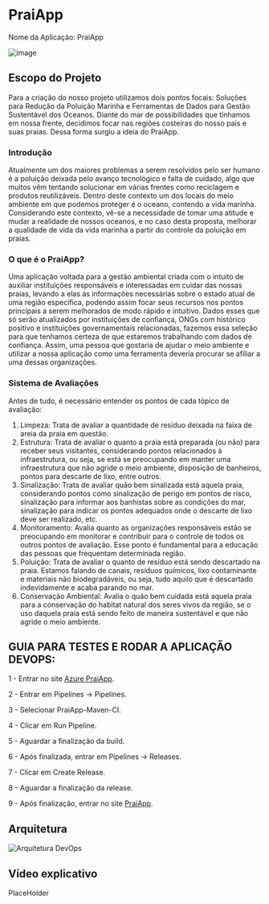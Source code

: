 # PraiApp

Nome da Aplicação: PraiApp


![image](https://github.com/iagord/PraiApp/assets/111543333/43824309-ffc9-4d50-9d76-571248fad813)

## Escopo do Projeto
Para a criação do nosso projeto utilizamos dois pontos focais: Soluções para Redução da Poluição Marinha e Ferramentas de Dados para Gestão Sustentável dos Oceanos. Diante do mar de possibilidades que tínhamos em nossa frente, decidimos focar nas regiões costeiras do nosso país e suas praias. Dessa forma surgiu a ideia do PraiApp.

### Introdução
Atualmente um dos maiores problemas a serem resolvidos pelo ser humano é a poluição deixada pelo avanço tecnológico e falta de cuidado, algo que muitos vêm tentando solucionar em várias frentes como reciclagem e produtos reutilizáveis. Dentro deste contexto um dos locais do meio ambiente em que podemos proteger é o oceano, contendo a vida marinha. Considerando este contexto, vê-se a necessidade de tomar uma atitude e mudar a realidade de nossos oceanos, e no caso desta proposta, melhorar a qualidade de vida da vida marinha a partir do controle da poluição em praias.

### O que é o PraiApp?
Uma aplicação voltada para a gestão ambiental criada com o intuito de auxiliar instituições responsáveis e interessadas em cuidar das nossas praias, levando a elas as informações necessárias sobre o estado atual de uma região específica, podendo assim focar seus recursos nos pontos principais a serem melhorados de modo rápido e intuitivo. Dados esses que só serão atualizados por instituições de confiança, ONGs com histórico positivo e instituições governamentais relacionadas, fazemos essa seleção para que tenhamos certeza de que estaremos trabalhando com dados de confiança. Assim, uma pessoa que gostaria de ajudar o meio ambiente e utilizar a nossa aplicação como uma ferramenta deveria procurar se afiliar a uma dessas organizações.

### Sistema de Avaliações
Antes de tudo, é necessário entender os pontos de cada tópico de avaliação:

1. Limpeza: Trata de avaliar a quantidade de resíduo deixada na faixa de areia da praia em questão.
2. Estrutura: Trata de avaliar o quanto a praia está preparada (ou não) para receber seus visitantes, considerando pontos relacionados à infraestrutura, ou seja, se está se preocupando em manter uma infraestrutura que não agride o meio ambiente, disposição de banheiros, pontos para descarte de lixo, entre outros.
3. Sinalização: Trata de avaliar quão bem sinalizada está aquela praia, considerando pontos como sinalização de perigo em pontos de risco, sinalização para informar aos banhistas sobre as condições do mar, sinalização para indicar os pontos adequados onde o descarte de lixo deve ser realizado, etc.
4. Monitoramento: Avalia quanto as organizações responsáveis estão se preocupando em monitorar e contribuir para o controle de todos os outros pontos de avaliação. Esse ponto é fundamental para a educação das pessoas que frequentam determinada região.
5. Poluição: Trata de avaliar o quanto de resíduo está sendo descartado na praia. Estamos falando de canais, resíduos químicos, lixo contaminante e materiais não biodegradáveis, ou seja, tudo aquilo que é descartado indevidamente e acaba parando no mar.
6. Conservação Ambiental: Avalia o quão bem cuidada está aquela praia para a conservação do habitat natural dos seres vivos da região, se o uso daquela praia está sendo feito de maneira sustentável e que não agride o meio ambiente.


## GUIA PARA TESTES E RODAR A APLICAÇÃO DEVOPS:

1 - Entrar no site [Azure PraiApp](https://dev.azure.com/RM97221/PraiApp).

2 - Entrar em Pipelines -> Pipelines.

3 - Selecionar PraiApp-Maven-CI.

4 - Clicar em Run Pipeline.

5 - Aguardar a finalização da build.

6 - Após finalizada, entrar em Pipelines -> Releases.

7 - Clicar em Create Release.

8 - Aguardar a finalização da release.

9 - Após finalização, entrar no site [PraiApp](https://praiapp.azurewebsites.net/).

## Arquitetura

![Arquitetura DevOps](https://github.com/iagord/PraiApp/assets/111543333/f5dbb09d-8b76-43e2-a4b4-6c745c44c4b9)

## Vídeo explicativo

PlaceHolder
